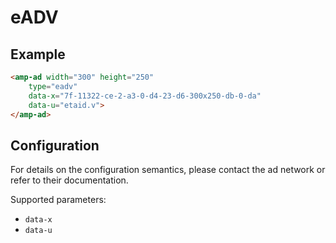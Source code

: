 <!---
Copyright 2015 The AMP HTML Authors. All Rights Reserved.

Licensed under the Apache License, Version 2.0 (the "License");
you may not use this file except in compliance with the License.
You may obtain a copy of the License at

      http://www.apache.org/licenses/LICENSE-2.0

Unless required by applicable law or agreed to in writing, software
distributed under the License is distributed on an "AS-IS" BASIS,
WITHOUT WARRANTIES OR CONDITIONS OF ANY KIND, either express or implied.
See the License for the specific language governing permissions and
limitations under the License.
-->

# eADV

## Example

```html
<amp-ad width="300" height="250"
    type="eadv"
    data-x="7f-11322-ce-2-a3-0-d4-23-d6-300x250-db-0-da"
    data-u="etaid.v">
</amp-ad>
```

## Configuration

For details on the configuration semantics, please contact the ad network or refer to their documentation. 

Supported parameters:

- `data-x`
- `data-u`

